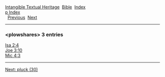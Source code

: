 [Intangible Textual Heritage](../../index)  [Bible](../index) 
[Index](index)   
[p Index](_p_)  
  [Previous](c08649)  [Next](c08651) 

------------------------------------------------------------------------

### &lt;plowshares&gt; 3 entries

[Isa 2:4](../kjv/isa002.htm#004)  
[Joe 3:10](../kjv/joe003.htm#010)  
[Mic 4:3](../kjv/mic004.htm#003)  

------------------------------------------------------------------------

[Next: pluck (30)](c08651)
